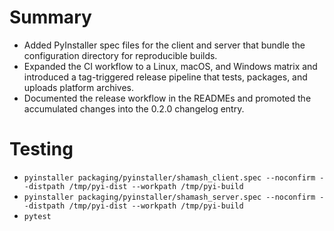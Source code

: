 # Summary
- Added PyInstaller spec files for the client and server that bundle the configuration directory for reproducible builds.
- Expanded the CI workflow to a Linux, macOS, and Windows matrix and introduced a tag-triggered release pipeline that tests, packages, and uploads platform archives.
- Documented the release workflow in the READMEs and promoted the accumulated changes into the 0.2.0 changelog entry.

# Testing
- `pyinstaller packaging/pyinstaller/shamash_client.spec --noconfirm --distpath /tmp/pyi-dist --workpath /tmp/pyi-build`
- `pyinstaller packaging/pyinstaller/shamash_server.spec --noconfirm --distpath /tmp/pyi-dist --workpath /tmp/pyi-build`
- `pytest`
